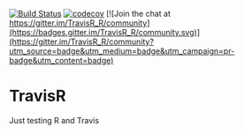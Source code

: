 [![Build Status](https://travis-ci.com/thomaslaber/TravisR.svg?branch=master)](https://travis-ci.com/thomaslaber/TravisR)
[![codecov](https://codecov.io/gh/thomaslaber/TravisR/branch/master/graph/badge.svg)](https://codecov.io/gh/thomaslaber/TravisR) [![Join the chat at https://gitter.im/TravisR_R/community](https://badges.gitter.im/TravisR_R/community.svg)](https://gitter.im/TravisR_R/community?utm_source=badge&utm_medium=badge&utm_campaign=pr-badge&utm_content=badge)




# TravisR
Just testing R and Travis
